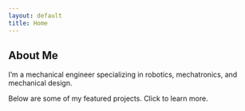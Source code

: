 ```yaml
---
layout: default
title: Home
---
```


## About Me
I’m a mechanical engineer specializing in robotics, mechatronics, and mechanical design.

Below are some of my featured projects. Click to learn more.
